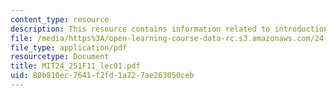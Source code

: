 ```yaml
---
content_type: resource
description: This resource contains information related to introduction.
file: /media/https%3A/open-learning-course-data-rc.s3.amazonaws.com/24-251-introduction-to-philosophy-of-language-fall-2011/80b810ec7641f2fd1a727ae263050ceb_MIT24_251F11_lec01.pdf
file_type: application/pdf
resourcetype: Document
title: MIT24_251F11_lec01.pdf
uid: 80b810ec-7641-f2fd-1a72-7ae263050ceb
---
```

